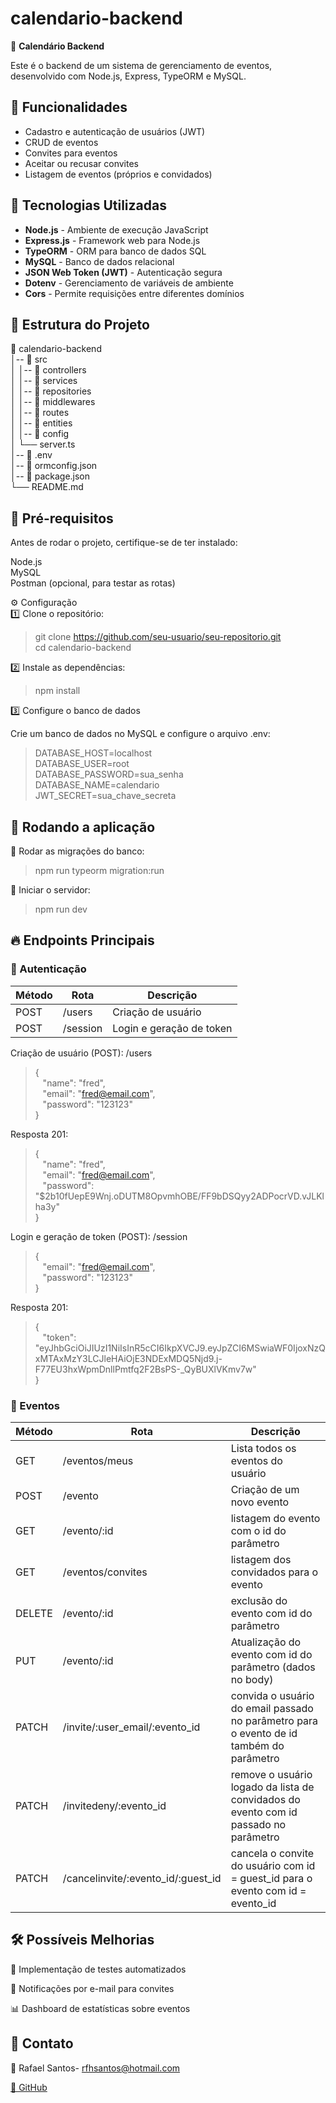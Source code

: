 # calendario-backend

📅 **Calendário Backend**

Este é o backend de um sistema de gerenciamento de eventos, desenvolvido com Node.js, Express, TypeORM e MySQL.

## 📌 Funcionalidades

- Cadastro e autenticação de usuários (JWT)
- CRUD de eventos
- Convites para eventos
- Aceitar ou recusar convites
- Listagem de eventos (próprios e convidados)

## 🚀 Tecnologias Utilizadas

- **Node.js** - Ambiente de execução JavaScript
- **Express.js** - Framework web para Node.js
- **TypeORM** - ORM para banco de dados SQL
- **MySQL** - Banco de dados relacional
- **JSON Web Token (JWT)** - Autenticação segura
- **Dotenv** - Gerenciamento de variáveis de ambiente
- **Cors** - Permite requisições entre diferentes domínios

## 📂 Estrutura do Projeto

📁 calendario-backend  
│-- 📂 src  
│   │-- 📂 controllers  
│   │-- 📂 services  
│   │-- 📂 repositories  
│   │-- 📂 middlewares  
│   │-- 📂 routes  
│   │-- 📂 entities  
│   │-- 📂 config  
│   └── server.ts  
│-- 📄 .env  
│-- 📄 ormconfig.json  
│-- 📄 package.json  
└── README.md  

## 🎯 Pré-requisitos
Antes de rodar o projeto, certifique-se de ter instalado:

Node.js  
MySQL  
Postman (opcional, para testar as rotas)

⚙️ Configuração  
1️⃣ Clone o repositório:  
>git clone https://github.com/seu-usuario/seu-repositorio.git  
>cd calendario-backend

2️⃣ Instale as dependências:

>npm install

3️⃣ Configure o banco de dados

Crie um banco de dados no MySQL e configure o arquivo .env:

>DATABASE_HOST=localhost  
>DATABASE_USER=root  
>DATABASE_PASSWORD=sua_senha  
>DATABASE_NAME=calendario  
>JWT_SECRET=sua_chave_secreta

## 🏃 Rodando a aplicação

🔹 Rodar as migrações do banco:

>npm run typeorm migration:run

🔹 Iniciar o servidor:

> npm run dev


## 🔥 Endpoints Principais
### 🔑 Autenticação
|  Método |  Rota	|  Descrição  |  
| ------- | ------- |  ---------- | 
| POST	| /users    | Criação de usuário | 
| POST	| /session  | Login e geração de token |

Criação de usuário (POST): /users  
>{  
>&nbsp;&nbsp;&nbsp;"name": "fred",  
>&nbsp;&nbsp;&nbsp;"email": "fred@email.com",  
>&nbsp;&nbsp;&nbsp;"password": "123123"  
>}

Resposta 201:
>{  
>&nbsp;&nbsp;&nbsp;"name": "fred",  
>&nbsp;&nbsp;&nbsp;"email": "fred@email.com",  
>&nbsp;&nbsp;&nbsp;"password": "$2b10fUepE9Wnj.oDUTM8OpvmhOBE/FF9bDSQyy2ADPocrVD.vJLKlha3y"  
>}


Login e geração de token (POST): /session
>{   
>&nbsp;&nbsp;&nbsp;"email": "fred@email.com",  
>&nbsp;&nbsp;&nbsp;"password": "123123"  
>}


Resposta 201:
>{  
>&nbsp;&nbsp;&nbsp;"token": "eyJhbGciOiJIUzI1NiIsInR5cCI6IkpXVCJ9.eyJpZCI6MSwiaWF0IjoxNzQxMTAxMzY3LCJleHAiOjE3NDExMDQ5Njd9.j-F77EU3hxWpmDnllPmtfq2F2BsPS-_QyBUXlVKmv7w"  
>}





### 📆 Eventos

|  Método |  Rota	      |  Descrição         |  
| ------- | -------       |  ----------        | 
| GET	  | /eventos/meus | Lista todos os eventos do usuário | 
| POST	  | /evento       | Criação de um novo evento |
| GET	  | /evento/:id   | listagem do evento com o id do parâmetro |
| GET	  | /eventos/convites   | listagem dos convidados para o evento |
| DELETE  | /evento/:id  | exclusão do evento com id do parâmetro |
| PUT	  | /evento/:id  | Atualização do evento com id do parâmetro (dados no body) |
| PATCH	  | /invite/:user_email/:evento_id  | convida o usuário do email passado no parâmetro para o evento de id também do parâmetro |
| PATCH	  | /invitedeny/:evento_id  | remove o usuário logado da lista de convidados do evento com id passado no parâmetro |
| PATCH  | /cancelinvite/:evento_id/:guest_id  | cancela o convite do usuário com id = guest_id para o evento com id = evento_id |



## 🛠 Possíveis Melhorias

📌 Implementação de testes automatizados

📩 Notificações por e-mail para convites

📊 Dashboard de estatísticas sobre eventos


## 📌 Contato
📧 Rafael Santos- rfhsantos@hotmail.com

[🔗 GitHub](https://github.com/rafaelfhsantos)

